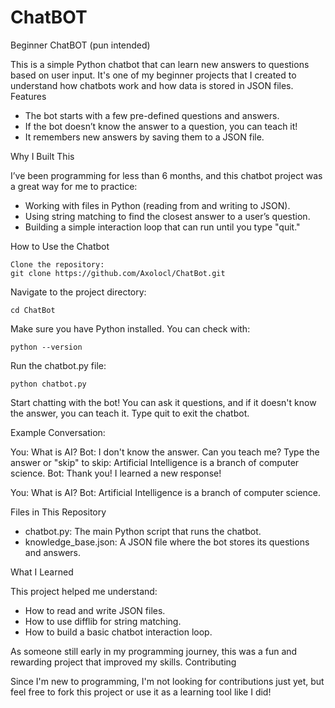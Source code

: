 # ChatBOT
Beginner ChatBOT (pun intended)


This is a simple Python chatbot that can learn new answers to questions based on user input. It's one of my beginner projects that I created to understand how chatbots work and how data is stored in JSON files.
Features

- The bot starts with a few pre-defined questions and answers.
- If the bot doesn’t know the answer to a question, you can teach it!
- It remembers new answers by saving them to a JSON file.

Why I Built This

I’ve been programming for less than 6 months, and this chatbot project was a great way for me to practice:

- Working with files in Python (reading from and writing to JSON).
- Using string matching to find the closest answer to a user’s question.
- Building a simple interaction loop that can run until you type "quit."
    
How to Use the Chatbot

    Clone the repository: 
    git clone https://github.com/Axolocl/ChatBot.git

Navigate to the project directory:

    cd ChatBot

Make sure you have Python installed. You can check with:

    python --version

Run the chatbot.py file:

    python chatbot.py

Start chatting with the bot! You can ask it questions, and if it doesn't know the answer, you can teach it. Type quit to exit the chatbot.

Example Conversation:

You: What is AI?
Bot: I don't know the answer. Can you teach me?
Type the answer or "skip" to skip: Artificial Intelligence is a branch of computer science.
Bot: Thank you! I learned a new response!

You: What is AI?
Bot: Artificial Intelligence is a branch of computer science.

Files in This Repository

- chatbot.py: The main Python script that runs the chatbot.
- knowledge_base.json: A JSON file where the bot stores its questions and answers.

What I Learned

This project helped me understand:

- How to read and write JSON files.
- How to use difflib for string matching.
- How to build a basic chatbot interaction loop.

As someone still early in my programming journey, this was a fun and rewarding project that improved my skills.
Contributing

Since I'm new to programming, I'm not looking for contributions just yet, but feel free to fork this project or use it as a learning tool like I did!

